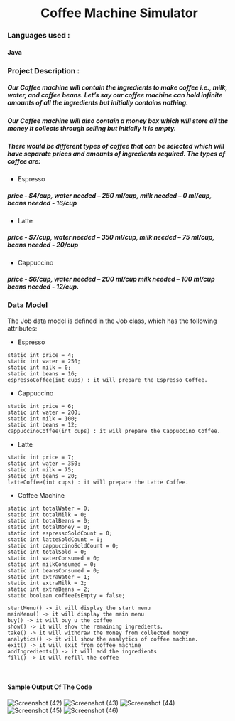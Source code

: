 <h1 align = "center"> Coffee Machine Simulator </h1>

### Languages used :
#### Java

### Project Description :
##### Our Coffee machine will contain the ingredients to make coffee i.e., milk, water, and coffee beans. Let’s say our coffee machine can hold infinite amounts of all the ingredients but initially contains nothing.
##### Our Coffee machine will also contain a money box which will store all the money it collects through selling but initially it is empty.
##### There would be different types of coffee that can be selected which will have separate prices and amounts of ingredients required. The types of coffee are:
* Espresso
##### price - $4/cup, water needed – 250 ml/cup, milk needed – 0 ml/cup, beans needed - 16/cup
* Latte
##### price - $7/cup, water needed – 350 ml/cup, milk needed – 75 ml/cup, beans needed - 20/cup
* Cappuccino
##### price - $6/cup, water needed – 200 ml/cup milk needed – 100 ml/cup beans needed - 12/cup.

### Data Model
The Job data model is defined in the Job class, which has the following attributes:
* Espresso
```
static int price = 4;
static int water = 250;
static int milk = 0;
static int beans = 16;
espressoCoffee(int cups) : it will prepare the Espresso Coffee.
```
* Cappuccino
```
static int price = 6;
static int water = 200;
static int milk = 100;
static int beans = 12;
cappuccinoCoffee(int cups) : it will prepare the Cappuccino Coffee.
```
* Latte
```
static int price = 7;
static int water = 350;
static int milk = 75;
static int beans = 20;
latteCoffee(int cups) : it will prepare the Latte Coffee.
```

* Coffee Machine
```
static int totalWater = 0;
static int totalMilk = 0;
static int totalBeans = 0;
static int totalMoney = 0;
static int espressoSoldCount = 0;
static int latteSoldCount = 0;
static int cappuccinoSoldCount = 0;
static int totalSold = 0;
static int waterConsumed = 0;
static int milkConsumed = 0;
static int beansConsumed = 0;
static int extraWater = 1;
static int extraMilk = 2;
static int extraBeans = 2;
static boolean coffeeIsEmpty = false;

startMenu() -> it will display the start menu 
mainMenu() -> it will display the main menu
buy() -> it will buy u the coffee
show() -> it will show the remaining ingredients.
take() -> it will withdraw the money from collected money
analytics() -> it will show the analytics of coffee machine.
exit() -> it will exit from coffee machine
addIngredients() -> it will add the ingredients
fill() -> it will refill the coffee

```
<br>

#### Sample Output Of The Code

![Screenshot (42)](https://github.com/sreenath789/Coffee-Machine-Simulator/assets/88339640/4c6a8625-35ec-4776-8017-1d2428089b1e)
![Screenshot (43)](https://github.com/sreenath789/Coffee-Machine-Simulator/assets/88339640/4750c1c0-c333-490a-ab44-c3867e57e3a7)
![Screenshot (44)](https://github.com/sreenath789/Coffee-Machine-Simulator/assets/88339640/b0675516-4841-4854-bf0d-4efe7a0000c6)
![Screenshot (45)](https://github.com/sreenath789/Coffee-Machine-Simulator/assets/88339640/73fd2629-78c1-40a3-9202-40e293b5aac5)
![Screenshot (46)](https://github.com/sreenath789/Coffee-Machine-Simulator/assets/88339640/cf57dcf7-aaca-4212-b0f6-7f71a37c0763)


